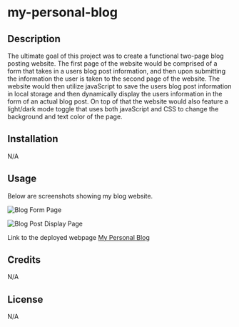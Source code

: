 # my-personal-blog

## Description

The ultimate goal of this project was to create a functional two-page blog posting website. The first page of the website would be comprised of a form that takes in a users blog post information, and then upon submitting the information the user is taken to the second page of the website. The website would then utilize javaScript to save the users blog post information in local storage and then dynamically display the users information in the form of an actual blog post. On top of that the website would also feature a light/dark mode toggle that uses both javaScript and CSS to change the background and text color of the page.

## Installation

N/A

## Usage

Below are screenshots showing my blog website.

![Blog Form Page](assets/images/Blog-Image-1)

![Blog Post Display Page](assets/images/Blog-Image-2)

Link to the deployed webpage
[My Personal Blog](https://anrichter2.github.io/my-personal-blog/)

## Credits

N/A

## License

N/A